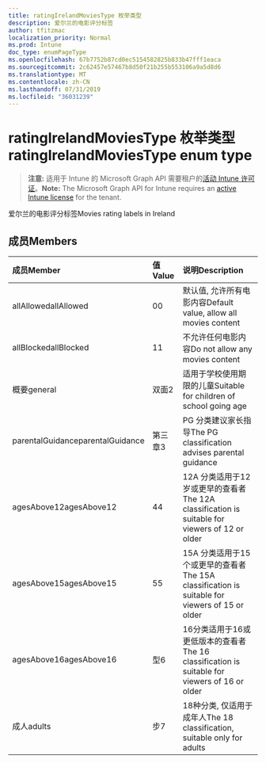```yaml
---
title: ratingIrelandMoviesType 枚举类型
description: 爱尔兰的电影评分标签
author: tfitzmac
localization_priority: Normal
ms.prod: Intune
doc_type: enumPageType
ms.openlocfilehash: 67b7752b87cd0ec5154582825b833b47fff1eaca
ms.sourcegitcommit: 2c62457e57467b8d50f21b255b553106a9a5d8d6
ms.translationtype: MT
ms.contentlocale: zh-CN
ms.lasthandoff: 07/31/2019
ms.locfileid: "36031239"
---
```

# <a name="ratingirelandmoviestype-enum-type"></a><span data-ttu-id="336ca-103">ratingIrelandMoviesType 枚举类型</span><span class="sxs-lookup"><span data-stu-id="336ca-103">ratingIrelandMoviesType enum type</span></span>

> <span data-ttu-id="336ca-104">**注意:** 适用于 Intune 的 Microsoft Graph API 需要租户的[活动 Intune 许可证](https://go.microsoft.com/fwlink/?linkid=839381)。</span><span class="sxs-lookup"><span data-stu-id="336ca-104">**Note:** The Microsoft Graph API for Intune requires an [active Intune license](https://go.microsoft.com/fwlink/?linkid=839381) for the tenant.</span></span>

<span data-ttu-id="336ca-105">爱尔兰的电影评分标签</span><span class="sxs-lookup"><span data-stu-id="336ca-105">Movies rating labels in Ireland</span></span>

## <a name="members"></a><span data-ttu-id="336ca-106">成员</span><span class="sxs-lookup"><span data-stu-id="336ca-106">Members</span></span>
|<span data-ttu-id="336ca-107">成员</span><span class="sxs-lookup"><span data-stu-id="336ca-107">Member</span></span>|<span data-ttu-id="336ca-108">值</span><span class="sxs-lookup"><span data-stu-id="336ca-108">Value</span></span>|<span data-ttu-id="336ca-109">说明</span><span class="sxs-lookup"><span data-stu-id="336ca-109">Description</span></span>|
|:---|:---|:---|
|<span data-ttu-id="336ca-110">allAllowed</span><span class="sxs-lookup"><span data-stu-id="336ca-110">allAllowed</span></span>|<span data-ttu-id="336ca-111">0</span><span class="sxs-lookup"><span data-stu-id="336ca-111">0</span></span>|<span data-ttu-id="336ca-112">默认值, 允许所有电影内容</span><span class="sxs-lookup"><span data-stu-id="336ca-112">Default value, allow all movies content</span></span>|
|<span data-ttu-id="336ca-113">allBlocked</span><span class="sxs-lookup"><span data-stu-id="336ca-113">allBlocked</span></span>|<span data-ttu-id="336ca-114">1</span><span class="sxs-lookup"><span data-stu-id="336ca-114">1</span></span>|<span data-ttu-id="336ca-115">不允许任何电影内容</span><span class="sxs-lookup"><span data-stu-id="336ca-115">Do not allow any movies content</span></span>|
|<span data-ttu-id="336ca-116">概要</span><span class="sxs-lookup"><span data-stu-id="336ca-116">general</span></span>|<span data-ttu-id="336ca-117">双面</span><span class="sxs-lookup"><span data-stu-id="336ca-117">2</span></span>|<span data-ttu-id="336ca-118">适用于学校使用期限的儿童</span><span class="sxs-lookup"><span data-stu-id="336ca-118">Suitable for children of school going age</span></span>|
|<span data-ttu-id="336ca-119">parentalGuidance</span><span class="sxs-lookup"><span data-stu-id="336ca-119">parentalGuidance</span></span>|<span data-ttu-id="336ca-120">第三章</span><span class="sxs-lookup"><span data-stu-id="336ca-120">3</span></span>|<span data-ttu-id="336ca-121">PG 分类建议家长指导</span><span class="sxs-lookup"><span data-stu-id="336ca-121">The PG classification advises parental guidance</span></span>|
|<span data-ttu-id="336ca-122">agesAbove12</span><span class="sxs-lookup"><span data-stu-id="336ca-122">agesAbove12</span></span>|<span data-ttu-id="336ca-123">4</span><span class="sxs-lookup"><span data-stu-id="336ca-123">4</span></span>|<span data-ttu-id="336ca-124">12A 分类适用于12岁或更早的查看者</span><span class="sxs-lookup"><span data-stu-id="336ca-124">The 12A classification is suitable for viewers of 12 or older</span></span>|
|<span data-ttu-id="336ca-125">agesAbove15</span><span class="sxs-lookup"><span data-stu-id="336ca-125">agesAbove15</span></span>|<span data-ttu-id="336ca-126">5</span><span class="sxs-lookup"><span data-stu-id="336ca-126">5</span></span>|<span data-ttu-id="336ca-127">15A 分类适用于15个或更早的查看者</span><span class="sxs-lookup"><span data-stu-id="336ca-127">The 15A classification is suitable for viewers of 15 or older</span></span>|
|<span data-ttu-id="336ca-128">agesAbove16</span><span class="sxs-lookup"><span data-stu-id="336ca-128">agesAbove16</span></span>|<span data-ttu-id="336ca-129">型</span><span class="sxs-lookup"><span data-stu-id="336ca-129">6</span></span>|<span data-ttu-id="336ca-130">16分类适用于16或更低版本的查看者</span><span class="sxs-lookup"><span data-stu-id="336ca-130">The 16 classification is suitable for viewers of 16 or older</span></span>|
|<span data-ttu-id="336ca-131">成人</span><span class="sxs-lookup"><span data-stu-id="336ca-131">adults</span></span>|<span data-ttu-id="336ca-132">步</span><span class="sxs-lookup"><span data-stu-id="336ca-132">7</span></span>|<span data-ttu-id="336ca-133">18种分类, 仅适用于成年人</span><span class="sxs-lookup"><span data-stu-id="336ca-133">The 18 classification, suitable only for adults</span></span>|



